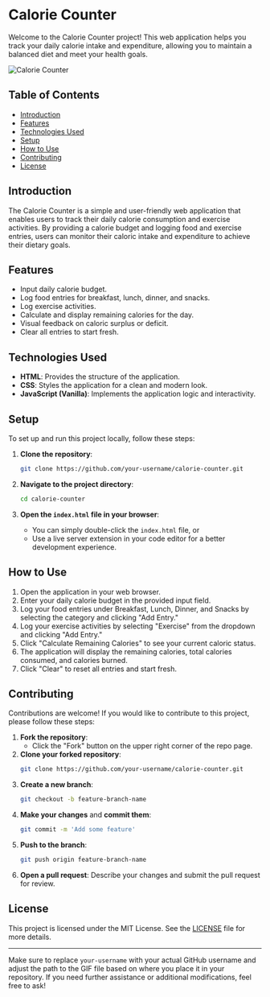 # Calorie Counter

Welcome to the Calorie Counter project! This web application helps you track your daily calorie intake and expenditure, allowing you to maintain a balanced diet and meet your health goals.

![Calorie Counter](assets/gameplay.gif)

## Table of Contents

- [Introduction](#introduction)
- [Features](#features)
- [Technologies Used](#technologies-used)
- [Setup](#setup)
- [How to Use](#how-to-use)
- [Contributing](#contributing)
- [License](#license)

## Introduction

The Calorie Counter is a simple and user-friendly web application that enables users to track their daily calorie consumption and exercise activities. By providing a calorie budget and logging food and exercise entries, users can monitor their caloric intake and expenditure to achieve their dietary goals.

## Features

- Input daily calorie budget.
- Log food entries for breakfast, lunch, dinner, and snacks.
- Log exercise activities.
- Calculate and display remaining calories for the day.
- Visual feedback on caloric surplus or deficit.
- Clear all entries to start fresh.

## Technologies Used

- **HTML**: Provides the structure of the application.
- **CSS**: Styles the application for a clean and modern look.
- **JavaScript (Vanilla)**: Implements the application logic and interactivity.

## Setup

To set up and run this project locally, follow these steps:

1. **Clone the repository**:
    ```bash
    git clone https://github.com/your-username/calorie-counter.git
    ```

2. **Navigate to the project directory**:
    ```bash
    cd calorie-counter
    ```

3. **Open the `index.html` file in your browser**:
    - You can simply double-click the `index.html` file, or
    - Use a live server extension in your code editor for a better development experience.

## How to Use

1. Open the application in your web browser.
2. Enter your daily calorie budget in the provided input field.
3. Log your food entries under Breakfast, Lunch, Dinner, and Snacks by selecting the category and clicking "Add Entry."
4. Log your exercise activities by selecting "Exercise" from the dropdown and clicking "Add Entry."
5. Click "Calculate Remaining Calories" to see your current caloric status.
6. The application will display the remaining calories, total calories consumed, and calories burned.
7. Click "Clear" to reset all entries and start fresh.

## Contributing

Contributions are welcome! If you would like to contribute to this project, please follow these steps:

1. **Fork the repository**:
    - Click the "Fork" button on the upper right corner of the repo page.
2. **Clone your forked repository**:
    ```bash
    git clone https://github.com/your-username/calorie-counter.git
    ```
3. **Create a new branch**:
    ```bash
    git checkout -b feature-branch-name
    ```
4. **Make your changes** and **commit them**:
    ```bash
    git commit -m 'Add some feature'
    ```
5. **Push to the branch**:
    ```bash
    git push origin feature-branch-name
    ```
6. **Open a pull request**: Describe your changes and submit the pull request for review.

## License

This project is licensed under the MIT License. See the [LICENSE](LICENSE) file for more details.

---

Make sure to replace `your-username` with your actual GitHub username and adjust the path to the GIF file based on where you place it in your repository. If you need further assistance or additional modifications, feel free to ask!
